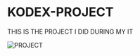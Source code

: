 # KODEX-PROJECT
THIS IS THE PROJECT I DID DURING MY IT

![PROJECT](<img width="1920" height="1080" alt="image" src="https://github.com/user-attachments/assets/000349d0-5daf-4a3c-9304-42a489ddf810" />)

